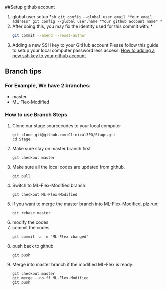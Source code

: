##Setup github account

1. global user setup
   *```sh
   git config --global user.email "Your email address"
   git config --global user.name "Your github account name"
   *```
2. After doing this, you may fix the identity used for this commit with:
   *
    ```sh
    git commit --amend --reset-author
    ```
3. Adding a new SSH key to your GitHub account
    Please follow this guide to setup your local computer password less access:
    [How to adding a new ssh key to your github account](https://help.github.com/articles/adding-a-new-ssh-key-to-your-github-account/)

## Branch tips

### For Example, We have 2 branches:
* master
* ML-Flex-Modified

### How to use Branch Steps
1. Clone our stage sourcecodes to your local computer
    ```
    git clone git@github.com:Clinical3PO/Stage.git
    cd Stage
    ```
2. Make sure stay on master branch first
    ```
    git checkout master
    ```
3. Make sure all the local codes are updated from github.
    ```
    git pull
    ```
4. Switch to ML-Flex-Modified branch:
    ```
    git checkout ML-Flex-Modified
    ```
5. if you want to merge the master branch into ML-Flex-Modified, plz run:
    ```
    git rebase master
    ```
6. modify the codes
7. commit the codes
    ```
    git commit -a -m "ML-Flex changed"
    ```
8. push back to github
    ```
    git push
    ```
9. Merge into master branch if the modified ML-Flex is ready:
    ```
    git checkout master
    git merge --no-ff ML-Flex-Modified
    git push
    ```
